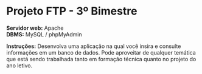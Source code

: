 # Projeto FTP - 3º Bimestre

**Servidor web:** Apache<br>
**DBMS:** MySQL / phpMyAdmin  

<p><strong>Instruções:</strong> Desenvolva uma aplicação na qual você insira e consulte informações em um banco de dados. Pode aproveitar de qualquer temática que está sendo trabalhada tanto em formação técnica quanto no projeto do ano letivo.
</p>

